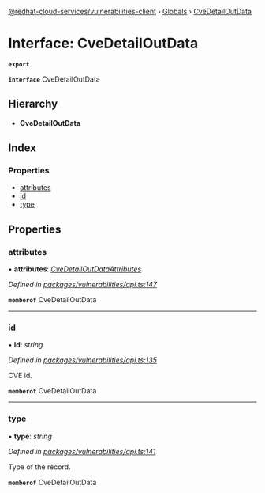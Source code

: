 [@redhat-cloud-services/vulnerabilities-client](../README.md) › [Globals](../globals.md) › [CveDetailOutData](cvedetailoutdata.md)

# Interface: CveDetailOutData

**`export`** 

**`interface`** CveDetailOutData

## Hierarchy

* **CveDetailOutData**

## Index

### Properties

* [attributes](cvedetailoutdata.md#attributes)
* [id](cvedetailoutdata.md#id)
* [type](cvedetailoutdata.md#type)

## Properties

###  attributes

• **attributes**: *[CveDetailOutDataAttributes](cvedetailoutdataattributes.md)*

*Defined in [packages/vulnerabilities/api.ts:147](https://github.com/RedHatInsights/javascript-clients/blob/master/packages/vulnerabilities/api.ts#L147)*

**`memberof`** CveDetailOutData

___

###  id

• **id**: *string*

*Defined in [packages/vulnerabilities/api.ts:135](https://github.com/RedHatInsights/javascript-clients/blob/master/packages/vulnerabilities/api.ts#L135)*

CVE id.

**`memberof`** CveDetailOutData

___

###  type

• **type**: *string*

*Defined in [packages/vulnerabilities/api.ts:141](https://github.com/RedHatInsights/javascript-clients/blob/master/packages/vulnerabilities/api.ts#L141)*

Type of the record.

**`memberof`** CveDetailOutData

